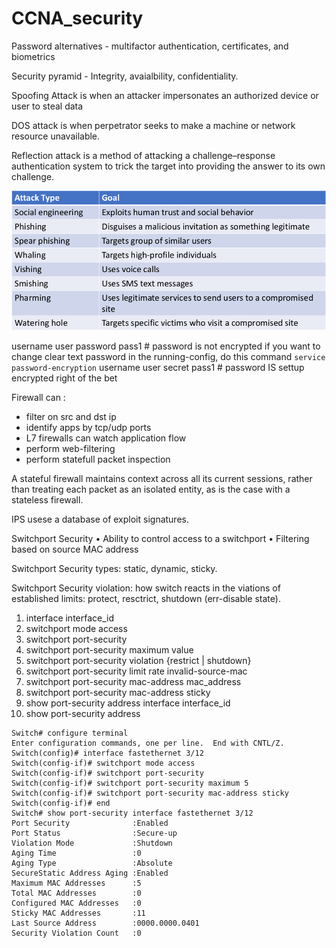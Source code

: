 # CCNA_security
Password alternatives - multifactor authentication, certificates, and biometrics

Security pyramid - Integrity, avaialbility, confidentiality.

Spoofing Attack is when an attacker impersonates an authorized device or user to steal data

DOS attack is when perpetrator seeks to make a machine or network resource unavailable.

Reflection attack is a method of attacking a challenge–response authentication system  to trick the target into providing the answer to its own challenge.

![](vx_images/301620600816911.png)


username user password pass1  # password is not encrypted
if you want to change clear text password in the running-config, do this command
`service password-encryption`
username user secret pass1        # password IS settup encrypted right of the bet

Firewall can :
- filter on src and dst ip
- identify apps by tcp/udp ports
- L7 firewalls can watch application flow
- perform web-filtering
- perform statefull packet inspection

A stateful firewall maintains context across all its current sessions, rather than treating each packet as an isolated entity, as is the case with a stateless firewall. 

IPS usese a database of exploit signatures.

Switchport Security
• Ability to control access to a switchport
• Filtering based on source MAC address

Switchport Security types: static, dynamic, sticky.

Switchport Security violation: how switch reacts in the viations of established limits: protect, resctrict, shutdown (err-disable state).

1. interface interface_id
2. switchport mode access
3. switchport port-security
4. switchport port-security maximum value
5. switchport port-security violation {restrict | shutdown} 
6. switchport port-security limit rate invalid-source-mac
7. switchport port-security mac-address mac_address 
8. switchport port-security mac-address sticky
9. show port-security address  interface interface_id 
10. show port-security address

```
Switch# configure terminal
Enter configuration commands, one per line.  End with CNTL/Z.
Switch(config)# interface fastethernet 3/12
Switch(config-if)# switchport mode access
Switch(config-if)# switchport port-security
Switch(config-if)# switchport port-security maximum 5
Switch(config-if)# switchport port-security mac-address sticky
Switch(config-if)# end
Switch# show port-security interface fastethernet 3/12
Port Security              :Enabled
Port Status                :Secure-up
Violation Mode             :Shutdown
Aging Time                 :0
Aging Type                 :Absolute
SecureStatic Address Aging :Enabled
Maximum MAC Addresses      :5
Total MAC Addresses        :0
Configured MAC Addresses   :0
Sticky MAC Addresses       :11
Last Source Address        :0000.0000.0401
Security Violation Count   :0
```




